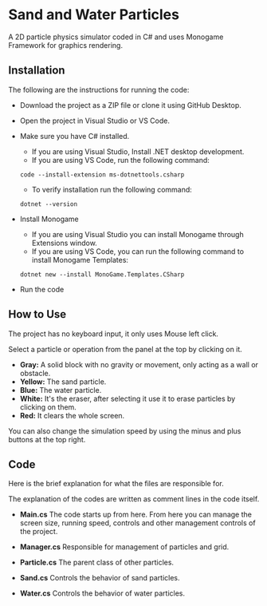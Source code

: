 # Sand and Water Particles

A 2D particle physics simulator coded in C# and uses Monogame Framework for graphics rendering.

## Installation

The following are the instructions for running the code:

- Download the project as a ZIP file or clone it using GitHub Desktop.
- Open the project in Visual Studio or VS Code.
- Make sure you have C# installed.
  - If you are using Visual Studio, Install .NET desktop development.
  - If you are using VS Code, run the following command:
    
  ```
  code --install-extension ms-dotnettools.csharp
  ```
  
  - To verify installation run the following command:
    
  ```
  dotnet --version
  ```
  
- Install Monogame
  - If you are using Visual Studio you can install Monogame through Extensions window.
  - If you are using VS Code, you can run the following command to install Monogame Templates:
    
  ```
  dotnet new --install MonoGame.Templates.CSharp
  ```

- Run the code

## How to Use

The project has no keyboard input, it only uses Mouse left click.

Select a particle or operation from the panel at the top by clicking on it.

- **Gray:** A solid block with no gravity or movement, only acting as a wall or obstacle.   
- **Yellow:** The sand particle.  
- **Blue:** The water particle.  
- **White:** It's the eraser, after selecting it use it to erase particles by clicking on them.  
- **Red:** It clears the whole screen.  

You can also change the simulation speed by using the minus and plus buttons at the top right.

## Code

Here is the brief explanation for what the files are responsible for.  

The explanation of the codes are written as comment lines in the code itself.

- **Main.cs** The code starts up from here. From here you can manage the screen size, running speed, controls and other management controls of the project.

- **Manager.cs** Responsible for management of particles and grid.

- **Particle.cs** The parent class of other particles.

- **Sand.cs** Controls the behavior of sand particles.

- **Water.cs** Controls the behavior of water particles.
